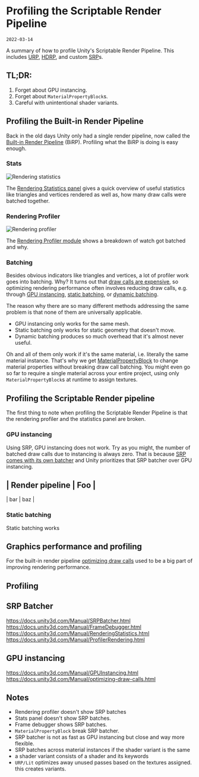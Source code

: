 # Profiling the Scriptable Render Pipeline
`2022-03-14`

A summary of how to profile Unity's Scriptable Render Pipeline. This includes [URP](https://docs.unity3d.com/Manual/universal-render-pipeline.html), [HDRP](https://docs.unity3d.com/Manual/high-definition-render-pipeline.html), and custom [SRP](https://docs.unity3d.com/Manual/ScriptableRenderPipeline.html)s.

## TL;DR:
1. Forget about GPU instancing.
2. Forget about `MaterialPropertyBlock`s.
3. Careful with unintentional shader variants.

## Profiling the Built-in Render Pipeline
Back in the old days Unity only had a single render pipeline, now called the [Built-in Render Pipeline](https://docs.unity3d.com/Manual/built-in-render-pipeline.html) (BiRP). Profiling what the BiRP is doing is easy enough.

### Stats
![Rendering statistics](https://docs.unity3d.com/uploads/Main/GameViewStats.png)

The [Rendering Statistics panel](https://docs.unity3d.com/Manual/RenderingStatistics.html) gives a quick overview of useful statistics like triangles and vertices rendered as well as, how many draw calls were batched together.

### Rendering Profiler
![Rendering profiler](https://docs.unity3d.com/uploads/Main/RenderProfiler.png)

The [Rendering Profiler module](https://docs.unity3d.com/Manual/ProfilerRendering.html) shows a breakdown of watch got batched and why.

### Batching
Besides obvious indicators like triangles and vertices, a lot of profiler work goes into batching. Why? It turns out that [draw calls are expensive](https://docs.unity3d.com/Manual/optimizing-draw-calls.html), so optimizing rendering performance often involves reducing draw calls, e.g. through [GPU instancing](https://docs.unity3d.com/Manual/GPUInstancing.html), [static batching](https://docs.unity3d.com/Manual/static-batching.html), or [dynamic batching](https://docs.unity3d.com/Manual/dynamic-batching.html).

The reason why there are so many different methods addressing the same problem is that none of them are universally applicable.
- GPU instancing only works for the same mesh.
- Static batching only works for static geometry that doesn't move.
- Dynamic batching produces so much overhead that it's almost never useful.

Oh and all of them only work if it's the same material, i.e. literally the same material instance. That's why we get [MaterialPropertyBlock](https://docs.unity3d.com/ScriptReference/MaterialPropertyBlock.html) to change material properties without breaking draw call batching. You might even go so far to require a single material across your entire project, using only `MaterialPropertyBlock`s at runtime to assign textures.

## Profiling the Scriptable Render pipeline
The first thing to note when profiling the Scriptable Render Pipeline is that the rendering profiler and the statistics panel are broken.

### GPU instancing
Using SRP, GPU instancing does not work. Try as you might, the number of batched draw calls due to instancing is always zero. That is because [SRP comes with its own batcher](https://docs.unity3d.com/Manual/SRPBatcher.html) and Unity prioritizes that SRP batcher over GPU instancing.

| Render pipeline | Foo |
-------------------------
| bar | baz |

### Static batching
Static batching works


## Graphics performance and profiling
For the built-in render pipeline [optimizing draw calls](https://docs.unity3d.com/Manual/optimizing-draw-calls.html) used to be a big part of improving rendering performance.





## Profiling



## SRP Batcher
https://docs.unity3d.com/Manual/SRPBatcher.html
https://docs.unity3d.com/Manual/FrameDebugger.html
https://docs.unity3d.com/Manual/RenderingStatistics.html
https://docs.unity3d.com/Manual/ProfilerRendering.html


## GPU instancing
https://docs.unity3d.com/Manual/GPUInstancing.html
https://docs.unity3d.com/Manual/optimizing-draw-calls.html

## Notes
- Rendering profiler doesn't show SRP batches
- Stats panel doesn't show SRP batches.
- Frame debugger shows SRP batches.
- `MaterialPropertyBlock` break SRP batcher.
- SRP batcher is not as fast as GPU instancing but close and way more flexible.
- SRP batches across material instances if the shader variant is the same
- a shader variant consists of a shader and its keywords
- `URP/Lit` optimizes away unused passes based on the textures assigned. this creates variants.
